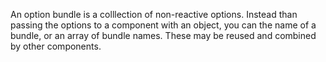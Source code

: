 An option bundle is a colllection of non-reactive options. Instead than passing the options to a component with an object, you can the name of a bundle, or an array of bundle names. These may be reused and combined by other components.